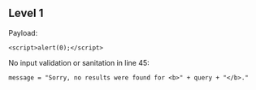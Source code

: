 ## Level 1

Payload: 

```
<script>alert(0);</script>
```

No input validation or sanitation in line 45:

```
message = "Sorry, no results were found for <b>" + query + "</b>."
```
